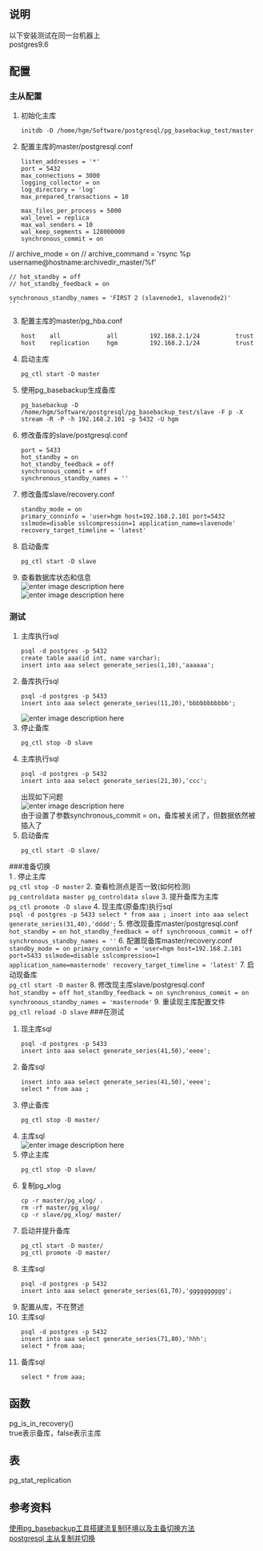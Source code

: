 ## 说明  
以下安装测试在同一台机器上  
postgres9.6  

## 配置  
### 主从配置  
1. 初始化主库  
    ```
    initdb -D /home/hgm/Software/postgresql/pg_basebackup_test/master
    ```
2. 配置主库的master/postgresql.conf  
    ```
    listen_addresses = '*'
    port = 5432
    max_connections = 3000
    logging_collector = on
    log_directory = 'log'
    max_prepared_transactions = 10

    max_files_per_process = 5000
    wal_level = replica
    max_wal_senders = 10
    wal_keep_segments = 128000000
    synchronous_commit = on
 //   archive_mode = on
 //   archive_command = 'rsync %p username@hostname:archivedir_master/%f'
    
    // hot_standby = off
    // hot_standby_feedback = on
    
    synchronous_standby_names = 'FIRST 2 (slavenode1, slavenode2)'
    ```
3. 配置主库的master/pg_hba.conf  
    ```
    host    all             all         192.168.2.1/24          trust
    host    replication     hgm         192.168.2.1/24          trust
    ```
4. 启动主库  
    ```
    pg_ctl start -D master
    ```
5. 使用pg_basebackup生成备库  
    ```
    pg_basebackup -D /home/hgm/Software/postgresql/pg_basebackup_test/slave -F p -X stream -R -P -h 192.168.2.101 -p 5432 -U hgm
    ```
6. 修改备库的slave/postgresql.conf  
    ```
    port = 5433
    hot_standby = on
    hot_standby_feedback = off
    synchronous_commit = off
    synchronous_standby_names = ''
    ```
7. 修改备库slave/recovery.conf  
    ```
    standby_mode = on
    primary_conninfo = 'user=hgm host=192.168.2.101 port=5432 sslmode=disable sslcompression=1 application_name=slavenode'
    recovery_target_timeline = 'latest'
    ```
8. 启动备库  
    ```
    pg_ctl start -D slave
    ```
9. 查看数据库状态和信息  
    ![enter image description here](https://github.com/hanguanmiao/study/blob/main/pictures/postgres/pg_basebackup/pg_basebakeup_synchronous/212c41f4a8374ced6f37744c9b889c50.png)  
    ![enter image description here](https://github.com/hanguanmiao/study/blob/main/pictures/postgres/pg_basebackup/pg_basebakeup_synchronous/0c881cc6bb8fd9b346a16d26ae2dc142.png)  
### 测试  
1. 主库执行sql  
    ```
    psql -d postgres -p 5432
    create table aaa(id int, name varchar);
    insert into aaa select generate_series(1,10),'aaaaaa';
    ```
2. 备库执行sql  
    ```
    psql -d postgres -p 5433
    insert into aaa select generate_series(11,20),'bbbbbbbbbbb';
    ```
    ![enter image description here](https://github.com/hanguanmiao/study/blob/main/pictures/postgres/pg_basebackup/pg_basebakeup_synchronous/4e3d3fd67c7e35b60bca65a99b1c4bb9.png)
3. 停止备库  
    ```
    pg_ctl stop -D slave
    ```
4. 主库执行sql  
    ```
    psql -d postgres -p 5432
    insert into aaa select generate_series(21,30),'ccc';
    ```
    出现如下问题  
    ![enter image description here](https://github.com/hanguanmiao/study/blob/main/pictures/postgres/pg_basebackup/pg_basebakeup_synchronous/1bbc7c278cc13dd3c8eec43ee2538455.png)  
    由于设置了参数synchronous_commit = on，备库被关闭了，但数据依然被插入了  
5. 启动备库  
    ```
    pg_ctl start -D slave/
    ```
###准备切换  
1 . 停止主库  
    ```
    pg_ctl stop -D master
    ```
2. 查看检测点是否一致(如何检测)  
    ```
    pg_controldata master
    pg_controldata slave
    ```
3. 提升备库为主库  
    ```
    pg_ctl promote -D slave
    ```
4. 现主库(原备库)执行sql  
    ```
    psql -d postgres -p 5433
    select * from aaa ;
    insert into aaa select generate_series(31,40),'dddd';
    ```
5. 修改现备库master/postgresql.conf  
    ```
    hot_standby = on
    hot_standby_feedback = off
    synchronous_commit = off
    synchronous_standby_names = ''
    ```
6. 配置现备库master/recovery.conf  
    ```
    standby_mode = on
    primary_conninfo = 'user=hgm host=192.168.2.101 port=5433 sslmode=disable sslcompression=1 application_name=masternode'
    recovery_target_timeline = 'latest'
    ```
7. 启动现备库  
    ```
    pg_ctl start -D master
    ```
8. 修改现主库slave/postgresql.conf  
    ```
    hot_standby = off
    hot_standby_feedback = on
    synchronous_commit = on
    synchronous_standby_names = 'masternode'
    ```
9. 重读现主库配置文件  
    ```
    pg_ctl reload -D slave
    ```
###在测试  
1. 现主库sql  
    ```
    psql -d postgres -p 5433
    insert into aaa select generate_series(41,50),'eeee';
    ```
2. 备库sql  
    ```
    insert into aaa select generate_series(41,50),'eeee';
    select * from aaa ;
    ```
3. 停止备库  
    ```
    pg_ctl stop -D master/
    ```
4. 主库sql  
    ![enter image description here](https://github.com/hanguanmiao/study/blob/main/pictures/postgres/pg_basebackup/pg_basebakeup_synchronous/2dfdd580922139ca49216cb54c9bbf1d.png)  
5. 停止主库  
    ```
    pg_ctl stop -D slave/
    ```
6. 复制pg_xlog  
    ```
    cp -r master/pg_xlog/ .
    rm -rf master/pg_xlog/
    cp -r slave/pg_xlog/ master/
    ```
7. 启动并提升备库  
    ```
    pg_ctl start -D master/
    pg_ctl promote -D master/
    ```
8. 主库sql  
    ```
    psql -d postgres -p 5432
    insert into aaa select generate_series(61,70),'gggggggggg';
    ```
9. 配置从库，不在赘述  
10. 主库sql  
    ```
    psql -d postgres -p 5432
    insert into aaa select generate_series(71,80),'hhh';
    select * from aaa;
    ```
11. 备库sql  
    ```
    select * from aaa;
    ```

##  函数
pg_is_in_recovery()  
true表示备库，false表示主库  

## 表  
pg_stat_replication  

## 参考资料  
[使用pg_basebackup工具搭建流复制环境以及主备切换方法](https://blog.csdn.net/prettyshuang/article/details/50898363)  
[postgresql 主从复制并切换](https://www.cnblogs.com/yhq1314/p/10119556.html)  

